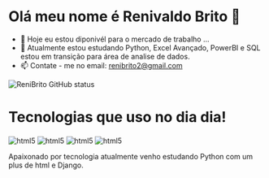 # Olá meu nome é Renivaldo Brito 👋

- 🔭 Hoje eu estou diponivél para o mercado de trabalho ...
- 🌱 Atualmente estou estudando Python, Excel Avançado, PowerBI e SQL estou em transição para área de analise de dados. 
- 📫 Contate - me no email: renibrito2@gmail.com

![ReniBrito GitHub status](https://github-readme-stats.vercel.app/api?username=ReniBrito&show_icons=true&theme=onedark)

# Tecnologias que uso no dia dia!

<div>
  <img align="center" alt="html5" src="https://img.shields.io/badge/Python-14354C?style=for-the-badge&logo=python&logoColor=white"/>
  <img align="center" alt="html5" src="https://img.shields.io/badge/HTML-E34F26?style=for-the-badge&logo=html5&logoColor=white"/>
  <img align="center" alt="html5" src="https://img.shields.io/badge/Analise de dados-092E20?style=for-the-badge&logo=django&logoColor=white"/>
  <img align="center" alt="html5" src="https://img.shields.io/badge/Analise de Dados-14354C?style=for-the-badge&logo=python&logoColor=white"/>
<div>
  
  
  Apaixonado por tecnologia atualmente venho estudando Python com um plus de html e Django.
